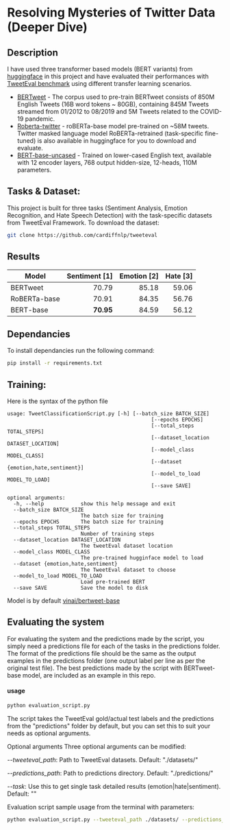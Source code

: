 # Resolving Mysteries of Twitter Data (Deeper Dive)
## Description
I have used three transformer based models (BERT variants) from [huggingface](https://huggingface.co/) in this project and have evaluated their performances with [TweetEval benchmark](https://github.com/cardiffnlp/tweeteval) using different transfer learning scenarios.
* [BERTweet](https://www.aclweb.org/anthology/2020.emnlp-demos.2/) - The corpus used to pre-train BERTweet consists of 850M English Tweets (16B word tokens ~ 80GB), containing 845M Tweets streamed from 01/2012 to 08/2019 and 5M Tweets related to the COVID-19 pandemic.
* [Roberta-twitter](https://arxiv.org/abs/2010.12421) - roBERTa-base model pre-trained on ~58M tweets. Twitter masked language model RoBERTa-retrained (task-specific fine-tuned) is also available in huggingface for you to download and evaluate.
* [BERT-base-uncased](https://github.com/google-research/bert) - Trained on lower-cased English text, available with 12 encoder layers, 768 output hidden-size, 12-heads, 110M parameters.

## Tasks & Dataset:  
This project is built for three tasks (Sentiment Analysis, Emotion Recognition, and Hate Speech Detection) with the task-specific datasets from TweetEval Framework. To download the dataset: 
```bash
git clone https://github.com/cardiffnlp/tweeteval
```
## Results

| Model | Sentiment [1] | Emotion [2] | Hate [3] |
|----------|------:|--------:|-----:|
| BERTweet   | 70.79       | 85.18       | 59.06    |
| RoBERTa-base  | 70.91      | 84.35       | 56.76   |
| BERT-base | **70.95**     | 84.59       | 56.12    |

## Dependancies
To install dependancies run the following command:
```bash
pip install -r requirements.txt
```

## Training:
Here is the syntax of the python file
```
usage: TweetClassificationScript.py [-h] [--batch_size BATCH_SIZE]
                                               [--epochs EPOCHS]
                                               [--total_steps TOTAL_STEPS]
                                               [--dataset_location DATASET_LOCATION]
                                               [--model_class MODEL_CLASS]
                                               [--dataset {emotion,hate,sentiment}]
                                               [--model_to_load MODEL_TO_LOAD]
                                               [--save SAVE]

optional arguments:
  -h, --help            show this help message and exit
  --batch_size BATCH_SIZE
                        The batch size for training
  --epochs EPOCHS       The batch size for training
  --total_steps TOTAL_STEPS
                        Number of training steps
  --dataset_location DATASET_LOCATION
                        The tweetEval dataset location
  --model_class MODEL_CLASS
                        The pre-trained hugginface model to load
  --dataset {emotion,hate,sentiment}
                        The TweetEval dataset to choose
  --model_to_load MODEL_TO_LOAD
                        Load pre-trained BERT
  --save SAVE           Save the model to disk
```

Model is by default [vinai/bertweet-base](https://huggingface.co/vinai/bertweet-base)

## Evaluating the system
For evaluating the system and the predictions made by the script, you simply need a predictions file for each of the tasks in the predictions folder. The format of the predictions file should be the same as the output examples in the predictions folder (one output label per line as per the original test file). The best predictions made by the script with BERTweet-base model, are included as an example in this repo.

#### usage
```bash
python evaluation_script.py
```
The script takes the TweetEval gold/actual test labels and the predictions from the "predictions" folder by default, but you can set this to suit your needs as optional arguments.

Optional arguments
Three optional arguments can be modified:

_--tweeteval_path_: Path to TweetEval datasets. Default: "./datasets/"

_--predictions_path_: Path to predictions directory. Default: "./predictions/"

_--task_: Use this to get single task detailed results (emotion|hate|sentiment). Default: ""

Evaluation script sample usage from the terminal with parameters:

```bash
python evaluation_script.py --tweeteval_path ./datasets/ --predictions_path ./predictions/ --task emotion
```
